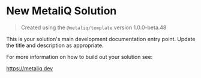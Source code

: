 # New MetaliQ Solution

> Created using the `@metaliq/template` version 1.0.0-beta.48

This is your solution's main development documentation entry point. Update the title and description as appropriate.

For more information on how to build out your solution see:

https://metaliq.dev
